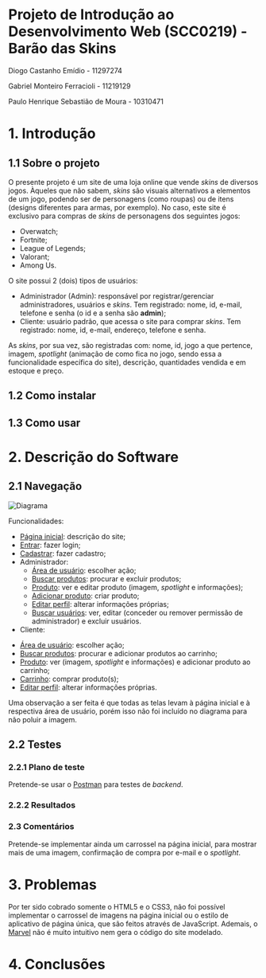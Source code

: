 # Projeto de Introdução ao Desenvolvimento Web (SCC0219) - Barão das Skins

Diogo Castanho Emídio - 11297274

Gabriel Monteiro Ferracioli - 11219129

Paulo Henrique Sebastião de Moura - 10310471

# 1. Introdução

## 1.1 Sobre o projeto

O presente projeto é um site de uma loja online que vende *skins* de diversos jogos. Àqueles que não sabem, *skins* são visuais alternativos a elementos de um jogo, podendo ser de personagens (como roupas) ou de itens (designs diferentes para armas, por exemplo). No caso, este site é exclusivo para compras de *skins* de personagens dos seguintes jogos:
* Overwatch;
* Fortnite;
* League of Legends;
* Valorant;
* Among Us.

O site possui 2 (dois) tipos de usuários:
* Administrador (Admin): responsável por registrar/gerenciar administradores, usuários e *skins*. Tem registrado: nome, id, e-mail, telefone e senha (o id e a senha são **admin**);
* Cliente: usuário padrão, que acessa o site para comprar *skins*. Tem registrado: nome, id, e-mail, endereço, telefone e senha.

As *skins*, por sua vez, são registradas com: nome, id, jogo a que pertence, imagem, *spotlight* (animação de como fica no jogo, sendo essa a funcionalidade específica do site), descrição, quantidades vendida e em estoque e preço.

## 1.2 Como instalar



## 1.3 Como usar



# 2. Descrição do Software

## 2.1 Navegação

![Diagrama](https://github.com/gabriel3224/web-development-store/blob/main/frontend/img/diagrama.png)

Funcionalidades:
* [Página inicial](https://github.com/gabriel3224/web-development-store/blob/main/frontend/img/telas/p%C3%A1gina%20inicial.png): descrição do site;
* [Entrar](https://github.com/gabriel3224/web-development-store/blob/main/frontend/img/telas/entrar.png): fazer login;
* [Cadastrar](https://github.com/gabriel3224/web-development-store/blob/main/frontend/img/telas/cadastrar.png): fazer cadastro;
* Administrador:
  - [Área de usuário](https://github.com/gabriel3224/web-development-store/blob/main/frontend/img/telas/%C3%A1rea%20de%20usu%C3%A1rio%20(admin).png): escolher ação;
  - [Buscar produtos](https://github.com/gabriel3224/web-development-store/blob/main/frontend/img/telas/buscar%20produtos%20(admin).png): procurar e excluir produtos;
  - [Produto](https://github.com/gabriel3224/web-development-store/blob/main/frontend/img/telas/produto%20(admin).png): ver e editar produto (imagem, *spotlight* e informações);
  - [Adicionar produto](https://github.com/gabriel3224/web-development-store/blob/main/frontend/img/telas/adicionar%20produto.png): criar produto;
  - [Editar perfil](https://github.com/gabriel3224/web-development-store/blob/main/frontend/img/telas/editar%20perfil%20(admin).png): alterar informações próprias;
  - [Buscar usuários](https://github.com/gabriel3224/web-development-store/blob/main/frontend/img/telas/buscar%20usu%C3%A1rios.png): ver, editar (conceder ou remover permissão de administrador) e excluir usuários.
 * Cliente:
  - [Área de usuário](https://github.com/gabriel3224/web-development-store/blob/main/frontend/img/telas/%C3%A1rea%20de%20usu%C3%A1rio%20(cliente).png): escolher ação;
  - [Buscar produtos](https://github.com/gabriel3224/web-development-store/blob/main/frontend/img/telas/buscar%20produtos%20(cliente).png): procurar e adicionar produtos ao carrinho;
  - [Produto](https://github.com/gabriel3224/web-development-store/blob/main/frontend/img/telas/produto%20(cliente).png): ver (imagem, *spotlight* e informações) e adicionar produto ao carrinho;
  - [Carrinho](https://github.com/gabriel3224/web-development-store/blob/main/frontend/img/telas/carrinho.png): comprar produto(s);
  - [Editar perfil](https://github.com/gabriel3224/web-development-store/blob/main/frontend/img/telas/editar%20perfil%20(cliente).png): alterar informações próprias.

Uma observação a ser feita é que todas as telas levam à página inicial e à respectiva área de usuário, porém isso não foi incluído no diagrama para não poluir a imagem.

## 2.2 Testes

### 2.2.1 Plano de teste

Pretende-se usar o [Postman](https://www.postman.com/) para testes de *backend*.

### 2.2.2 Resultados



### 2.3 Comentários

Pretende-se implementar ainda um carrossel na página inicial, para mostrar mais de uma imagem, confirmação de compra por e-mail e o *spotlight*.

# 3. Problemas

Por ter sido cobrado somente o HTML5 e o CSS3, não foi possível implementar o carrossel de imagens na página inicial ou o estilo de aplicativo de página única, que são feitos através de JavaScript. Ademais, o [Marvel](https://marvelapp.com/) não é muito intuitivo nem gera o código do site modelado.

# 4. Conclusões


